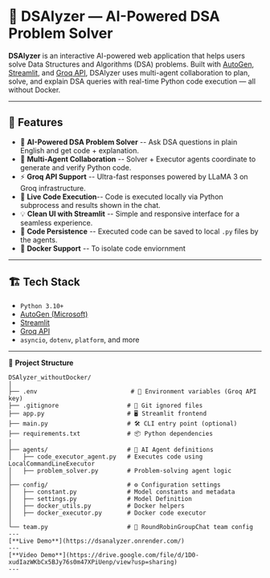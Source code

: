 # 🧠 DSAlyzer — AI-Powered DSA Problem Solver

**DSAlyzer** is an interactive AI-powered web application that helps users solve Data Structures and Algorithms (DSA) problems. Built with [AutoGen](https://github.com/microsoft/autogen), [Streamlit](https://streamlit.io/), and [Groq API](https://console.groq.com/), DSAlyzer uses multi-agent collaboration to plan, solve, and explain DSA queries with real-time Python code execution — all without Docker.

---

## 🚀 Features

- 🧠 **AI-Powered DSA Problem Solver** -- Ask DSA questions in plain English and get code + explanation.
- 🔁 **Multi-Agent Collaboration** -- Solver + Executor agents coordinate to generate and verify Python code.
- ⚡ **Groq API Support** -- Ultra-fast responses powered by LLaMA 3 on Groq infrastructure.
- 🧪 **Live Code Execution**-- Code is executed locally via Python subprocess and results shown in the chat.
- 💡 **Clean UI with Streamlit** -- Simple and responsive interface for a seamless experience.
- 📂 **Code Persistence** -- Executed code can be saved to local `.py` files by the agents.
- 🐳 **Docker Support** -- To isolate code enviornment

---

## 🏗️ Tech Stack

- `Python 3.10+`
- [AutoGen (Microsoft)](https://github.com/microsoft/autogen)
- [Streamlit](https://streamlit.io/)
- [Groq API](https://console.groq.com/)
- `asyncio`, `dotenv`, `platform`, and more

---

🧰 **Project Structure**
```
DSAlyzer_withoutDocker/
│
├── .env                          # 🔐 Environment variables (Groq API key)
├── .gitignore                   # 🚫 Git ignored files
├── app.py                       # 🖥️ Streamlit frontend
├── main.py                      # 🛠️ CLI entry point (optional)
├── requirements.txt             # 📦 Python dependencies
│
├── agents/                      # 🤖 AI Agent definitions
│   ├── code_executor_agent.py   # Executes code using LocalCommandLineExecutor
│   ├── problem_solver.py        # Problem-solving agent logic
│
├── config/                      # ⚙️ Configuration settings
│   ├── constant.py              # Model constants and metadata
│   ├── settings.py              # Model Definition
│   ├── docker_utils.py          # Docker helpers 
│   ├── docker_executor.py       # Docker code executor
│
└── team.py                      # 👥 RoundRobinGroupChat team config
---
[**Live Demo**](https://dsanalyzer.onrender.com/)
---
[**Video Demo**](https://drive.google.com/file/d/1D0-xudIazWKbCx5BJy76s0m47XPiUenp/view?usp=sharing)
---

